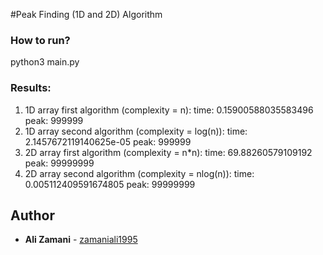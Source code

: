 #Peak Finding (1D and 2D) Algorithm

### How to run?
python3 main.py


### Results:
  1. 1D array first algorithm (complexity = n):
    time: 0.15900588035583496
    peak: 999999
  2. 1D array second algorithm (complexity = log(n)): 
    time: 2.1457672119140625e-05
    peak: 999999
  3. 2D array first algorithm (complexity = n*n): 
    time: 69.88260579109192
    peak: 99999999
  4. 2D array second algorithm (complexity = nlog(n)): 
    time: 0.005112409591674805
    peak: 99999999

## Author
* **Ali Zamani** - [zamaniali1995](https://github.com/zamaniali1995)



